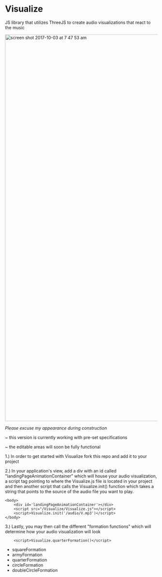 # Visualize
JS library that utilizes ThreeJS to create audio visualizations that react to the music

<img width="1273" alt="screen shot 2017-10-03 at 7 47 53 am" src="https://user-images.githubusercontent.com/11951665/31123746-36682dca-a80f-11e7-9f50-05556c3a9aac.png">

*Please excuse my appearance during construction*

~ this version is currently working with pre-set specifications

~ the editable areas will soon be fully functional

1.)  In order to get started with Visualize fork this repo and add it to your project

2.)  In your application's view, add a div with an id called "landingPageAnimationContainer" which will house your audio visualization, a script tag pointing to where the Visualize.js file is located in your project and then another script that calls the Visualize.init() function which takes a string that points to the source of the audio file you want to play.

```
<body>
    <div id='landingPageAnimationContainer'></div>
    <script src="/Visualize/Visualize.js"></script>
    <script>Visualize.init('/audio/V.mp3')</script>
</body>
```

3.) Lastly, you may then call the different "formation functions" which will determine how your audio visualization will look
```
    <script>Visualize.quarterFormation()</script>
```
- squareFormation
- armyFormation
- quarterFormation
- circleFormation
- doubleCircleFormation
